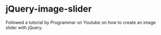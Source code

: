 # jQuery-image-slider
Followed a tutorial by Programmar on Youtube on how to create an image slider with jQuery.
